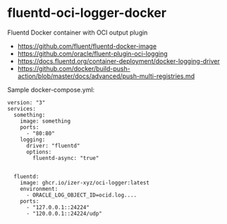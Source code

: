 # fluentd-oci-logger-docker
Fluentd Docker container with OCI output plugin

 * https://github.com/fluent/fluentd-docker-image
 * https://github.com/oracle/fluent-plugin-oci-logging
 * https://docs.fluentd.org/container-deployment/docker-logging-driver
 * https://github.com/docker/build-push-action/blob/master/docs/advanced/push-multi-registries.md

Sample docker-compose.yml:
```
version: "3"
services:
  something:
    image: something
    ports:
      - "80:80"
    logging:
      driver: "fluentd"
      options:
        fluentd-async: "true"
        

  fluentd:
    image: ghcr.io/izer-xyz/oci-logger:latest
    environment:
      - ORACLE_LOG_OBJECT_ID=ocid.log....
    ports:
      - "127.0.0.1::24224"
      - "120.0.0.1::24224/udp"
 ```
